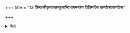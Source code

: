 +++
title = "13 त्रिष्फलीकृतांस्तण्डुलान्विभागमन्त्रेण विविनक्ति कर्णांश्चाकर्णांश्च"

+++

<details><summary>थिते</summary>

त्रिष्फलीकृतांस्तण्डुलान्विभागमन्त्रेण विविनक्ति कर्णांश्चाकर्णांश्च १३
</details>
